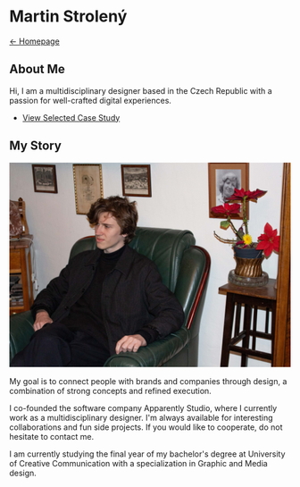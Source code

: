 # Martin Strolený
[← Homepage](https://martinstroleny.github.io/english-for-designers/07-homepage/index)

## About Me

Hi, I am a multidisciplinary designer based in the Czech Republic with a passion for well-crafted digital experiences.

- [View Selected Case Study](case-study.md)

## My Story

![Martin Strolený sitting on a old chair staring out of focus.](img/martin-stroleny.jpg)

My goal is to connect people with brands and companies through design, a combination of strong concepts and refined execution.

I co-founded the software company Apparently Studio, where I currently work as a multidisciplinary designer. I'm always available for interesting collaborations and fun side projects. If you would like to cooperate, do not hesitate to contact me.

I am currently studying the final year of my bachelor's degree at University of Creative Communication with a specialization in Graphic and Media design.
